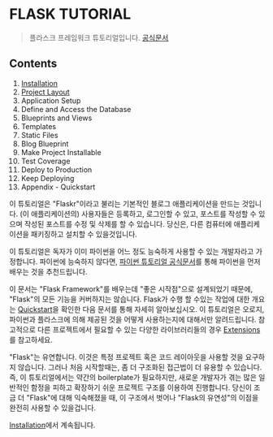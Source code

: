 FLASK TUTORIAL
=================

> 플라스크 프레임워크 튜토리얼입니다.
> [공식문서](https://flask.palletsprojects.com/en/1.1.x/tutorial/)


Contents
---------

1. [Installation](./docs/ch01.md)
2. [Project Layout](./docs/ch02.md)
3. Application Setup
4. Define and Access the Database
5. Blueprints and Views
6. Templates
7. Static Files
8. Blog Blueprint
9. Make Project Installable
10. Test Coverage
11. Deploy to Production
12. Keep Deploying
13. Appendix - Quickstart


이 튜토리얼은 "Flaskr"이라고 불리는 기본적인 블로그 애플리케이션을 만드는 것입니다. (이 애플리케이션의) 사용자들은 등록하고, 로그인할 수 있고, 포스트를 작성할 수 있으며 작성된 포스트를 수정 및 삭제를 할 수 있습니다. 당신은, 다른 컴퓨터에 애플리케이션을 패키징하고 설치할 수 있을것입니다.

이 튜토리얼은 독자가 이미 파이썬을 어느 정도 능숙하게 사용할 수 있는 개발자라고 가정합니다. 파이썬에 능숙하지 않다면, [파이썬 튜토리얼 공식문서](https://docs.python.org/3/tutorial/)를 통해 파이썬을 먼저 배우는 것을 추천드립니다.

이 문서는 "Flask Framework"를 배우는데 "좋은 시작점"으로 설계되었기 때문에, "Flask"의 모든 기능을 커버하지는 않습니다. Flask가 수행 할 수있는 작업에 대한 개요는 [Quickstart](./docs/ch13.md)을 확인한 다음 문서를 통해 자세히 알아보십시오. 이 튜토리얼은 오로지, 파이썬과 플라스크에 의해 제공된 것을 어떻게 사용하는지에 대해서만 알려드립니다. 참고적으로 다른 프로젝트에서 필요할 수 있는 다양한 라이브러리들의 경우 [Extensions](https://flask.palletsprojects.com/en/1.1.x/extensions/#extensions)를 참고하세요.

"Flask"는 유연합니다. 이것은 특정 프로젝트 혹은 코드 레이아웃을 사용할 것을 요구하지 않습니다. 그러나 처음 시작할때는, 좀 더 구조화된 접근법이 더 유용할 수 있습니다. 즉, 이 튜토리얼에서는 약간의 boilerplate가 필요하지만, 새로운 개발자가 겪는 많은 일반적인 함정을 피하고 확장하기 쉬운 프로젝트 구조를 이용하여 진행합니다. 당신이 조금 더 "Flask"에 대해 익숙해졌을 때, 이 구조에서 벗어나 "Flask의 유연성"의 이점을 완전히 사용할 수 있을겁니다.

[Installation](./docs/ch01.md)에서 계속됩니다.